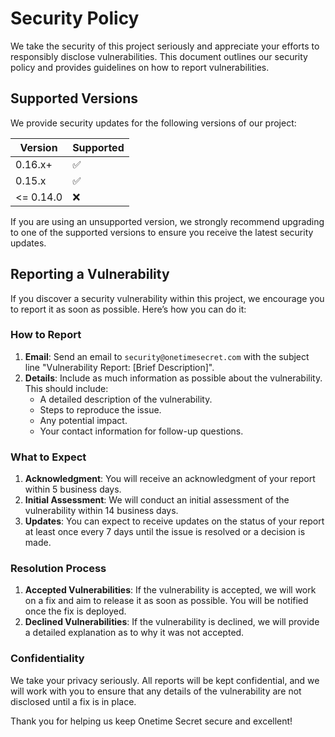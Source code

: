 # Security Policy

We take the security of this project seriously and appreciate your efforts to responsibly disclose vulnerabilities. This document outlines our security policy and provides guidelines on how to report vulnerabilities.

## Supported Versions

We provide security updates for the following versions of our project:

| Version   | Supported          |
| -------   | ------------------ |
| 0.16.x+   | :white_check_mark: |
| 0.15.x    | :white_check_mark: |
| <= 0.14.0 | :x:                |

If you are using an unsupported version, we strongly recommend upgrading to one of the supported versions to ensure you receive the latest security updates.


## Reporting a Vulnerability

If you discover a security vulnerability within this project, we encourage you to report it as soon as possible. Here’s how you can do it:

### How to Report

1. **Email**: Send an email to `security@onetimesecret.com` with the subject line "Vulnerability Report: [Brief Description]".
2. **Details**: Include as much information as possible about the vulnerability. This should include:
   - A detailed description of the vulnerability.
   - Steps to reproduce the issue.
   - Any potential impact.
   - Your contact information for follow-up questions.

### What to Expect

1. **Acknowledgment**: You will receive an acknowledgment of your report within 5 business days.
2. **Initial Assessment**: We will conduct an initial assessment of the vulnerability within 14 business days.
3. **Updates**: You can expect to receive updates on the status of your report at least once every 7 days until the issue is resolved or a decision is made.

### Resolution Process

1. **Accepted Vulnerabilities**: If the vulnerability is accepted, we will work on a fix and aim to release it as soon as possible. You will be notified once the fix is deployed.
2. **Declined Vulnerabilities**: If the vulnerability is declined, we will provide a detailed explanation as to why it was not accepted.

### Confidentiality

We take your privacy seriously. All reports will be kept confidential, and we will work with you to ensure that any details of the vulnerability are not disclosed until a fix is in place.

Thank you for helping us keep Onetime Secret secure and excellent!

